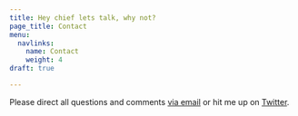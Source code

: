 ```yaml
---
title: Hey chief lets talk, why not?
page_title: Contact
menu:
  navlinks:
    name: Contact
    weight: 4
draft: true

---
```

Please direct all questions and comments <a href="mailto:greg@airbagindustries.com?subject=Hello Airbag">via email</a> or hit me up on <a href="http://www.twitter.com/brilliantcrank.com">Twitter</a>.